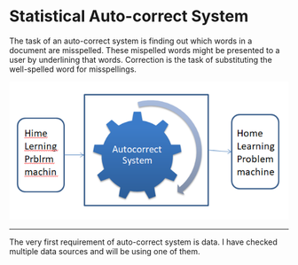 # Statistical Auto-correct System
<div>
<p>The task of an auto-correct system is finding out which words in a document are misspelled. These mispelled words might be presented to a user by underlining that words. Correction is the task of substituting the well-spelled word for misspellings.
</p>
<img style="align:center", src="https://github.com/pashupati98/kaggle-archives/blob/main/img/img2.PNG?raw=true">
    <hr>
    <p>The very first requirement of auto-correct system is data. I have checked multiple data sources and will be using one of them.</p>
</div>
